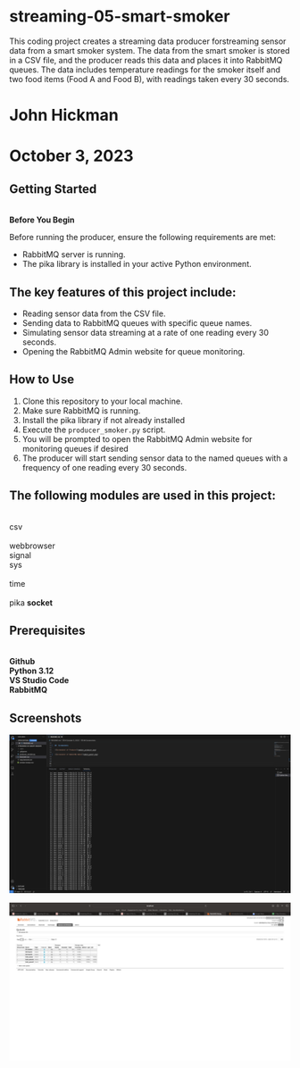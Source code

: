 
# streaming-05-smart-smoker
This coding project creates a streaming data producer forstreaming sensor data from a smart smoker system. The data from the smart smoker is stored in a CSV file, and the producer reads this data and places it into RabbitMQ queues. The data includes temperature readings for the smoker itself and two food items (Food A and Food B), with readings taken every 30 seconds.

# John Hickman 
# October 3, 2023


## Getting Started

 <br><B> Before You Begin </b></br>
 
Before running the producer, ensure the following requirements are met:

- RabbitMQ server is running.
- The pika library is installed in your active Python environment.

## The key features of this project include:

- Reading sensor data from the CSV file.
- Sending data to RabbitMQ queues with specific queue names.
- Simulating sensor data streaming at a rate of one reading every 30 seconds.
- Opening the RabbitMQ Admin website for queue monitoring.


## How to Use


1. Clone this repository to your local machine.
2. Make sure RabbitMQ is running.
3. Install the pika library if not already installed
4. Execute the `producer_smoker.py` script.
5. You will be prompted to open the RabbitMQ Admin website for monitoring queues if desired 
6. The producer will start sending sensor data to the named queues with a frequency of one reading every 30 seconds. 


## The following modules are used in this project:
<br> csv	
<br> webbrowser
<br> signal	
<br> sys	
<br> time	
<br> pika
<b>  socket

## Prerequisites
<br>Github
<br>Python 3.12 
<br>VS Studio Code 
<br>RabbitMQ


##  Screenshots

![Screenshot of Producer](smoker_producer.png)

![Screenshot of RabbitMQ Admin](admin_panel.png)

